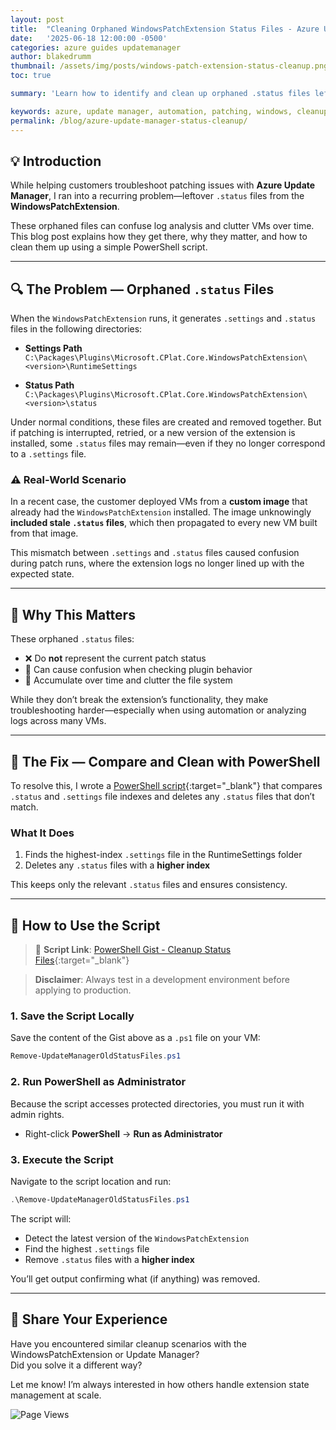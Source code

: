 ```yaml
---
layout: post
title:  "Cleaning Orphaned WindowsPatchExtension Status Files - Azure Update Manager"
date:   '2025-06-18 12:00:00 -0500'
categories: azure guides updatemanager
author: blakedrumm
thumbnail: /assets/img/posts/windows-patch-extension-status-cleanup.png
toc: true

summary: 'Learn how to identify and clean up orphaned .status files left behind by the WindowsPatchExtension when using Azure Update Manager. This guide explains why these files exist, their impact, and provides a PowerShell script to clean them safely.'

keywords: azure, update manager, automation, patching, windows, cleanup, status files, extension
permalink: /blog/azure-update-manager-status-cleanup/
---
```


## :bulb: Introduction

While helping customers troubleshoot patching issues with **Azure Update Manager**, I ran into a recurring problem—leftover `.status` files from the **WindowsPatchExtension**.

These orphaned files can confuse log analysis and clutter VMs over time. This blog post explains how they get there, why they matter, and how to clean them up using a simple PowerShell script.

---

## :mag: The Problem — Orphaned `.status` Files

When the `WindowsPatchExtension` runs, it generates `.settings` and `.status` files in the following directories:

- **Settings Path**  
  `C:\Packages\Plugins\Microsoft.CPlat.Core.WindowsPatchExtension\<version>\RuntimeSettings`

- **Status Path**  
  `C:\Packages\Plugins\Microsoft.CPlat.Core.WindowsPatchExtension\<version>\status`

Under normal conditions, these files are created and removed together. But if patching is interrupted, retried, or a new version of the extension is installed, some `.status` files may remain—even if they no longer correspond to a `.settings` file.

### :warning: Real-World Scenario

In a recent case, the customer deployed VMs from a **custom image** that already had the `WindowsPatchExtension` installed. The image unknowingly **included stale `.status` files**, which then propagated to every new VM built from that image.

This mismatch between `.settings` and `.status` files caused confusion during patch runs, where the extension logs no longer lined up with the expected state.

---

## :thinking: Why This Matters

These orphaned `.status` files:

- ❌ Do **not** represent the current patch status  
- 🤔 Can cause confusion when checking plugin behavior  
- 🧹 Accumulate over time and clutter the file system

While they don’t break the extension’s functionality, they make troubleshooting harder—especially when using automation or analyzing logs across many VMs.

---

## :wrench: The Fix — Compare and Clean with PowerShell

To resolve this, I wrote a [PowerShell script](https://gist.github.com/blakedrumm/62a572ddc786963136641b2c52894211){:target="_blank"} that compares `.status` and `.settings` file indexes and deletes any `.status` files that don’t match.

### What It Does

1. Finds the highest-index `.settings` file in the RuntimeSettings folder
2. Deletes any `.status` files with a **higher index**

This keeps only the relevant `.status` files and ensures consistency.

---

## :floppy_disk: How to Use the Script

> 🔗 **Script Link**: [PowerShell Gist - Cleanup Status Files](https://gist.github.com/blakedrumm/62a572ddc786963136641b2c52894211){:target="_blank"}

> **Disclaimer**: Always test in a development environment before applying to production.

### 1. Save the Script Locally

Save the content of the Gist above as a `.ps1` file on your VM:

```powershell
Remove-UpdateManagerOldStatusFiles.ps1
```

### 2. Run PowerShell as Administrator

Because the script accesses protected directories, you must run it with admin rights.

- Right-click **PowerShell** → **Run as Administrator**

### 3. Execute the Script

Navigate to the script location and run:

```powershell
.\Remove-UpdateManagerOldStatusFiles.ps1
```

The script will:

- Detect the latest version of the `WindowsPatchExtension`
- Find the highest `.settings` file
- Remove `.status` files with a **higher index**

You’ll get output confirming what (if anything) was removed.

---

## :speech_balloon: Share Your Experience

Have you encountered similar cleanup scenarios with the WindowsPatchExtension or Update Manager?  
Did you solve it a different way?

Let me know! I’m always interested in how others handle extension state management at scale.

![Page Views](https://counter.blakedrumm.com/count/tag.svg?url=blakedrumm.com/blog/azure-update-manager-status-cleanup/)